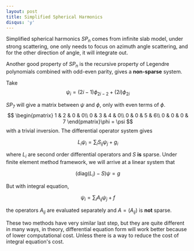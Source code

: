 ```yaml
---
layout: post
title: Simplified Spherical Harmonics
disqus: 'y'
---
```


Simplified spherical harmonics $SP_n$ comes from infinite slab model, under strong scattering, one only needs to focus on azimuth angle scattering, and for the other direction of angle, it will integrate out.

Another good property of $SP_n$ is the recursive property of Legendre polynomials combined with odd-even parity, gives a **non-sparse** system.

Take
$$\psi_i = (2i-1)\phi_{2i - 2} + (2i)\phi_{2i}$$

$SP_7$ will give a matrix between $\psi$ and $\phi$, only with even terms of $\phi$.
$$
\begin{pmatrix}
1 & 2 & 0 & 0\\
0 & 3 & 4 & 0\\
0 & 0 & 5 & 6\\
0 & 0 & 0 & 7
\end{pmatrix}\phi = \psi
$$
with a trivial inversion.  The differential operator system gives

$$L_i \psi_i = \sum_i S_{ij} \psi_j + g_i$$

where $L_i$ are second order differential operators and $S$ **is** sparse. Under finite element method framework, we will arrive at a linear system that

$$(\mathrm{diag}(L_i) - S )\psi = g$$

But with integral equation,

$$\psi_i = \sum_i A_{ij} \psi_j + f$$

the operators $A_{ij}$ are evaluated separately and $A = (A_{ij})$ is **not** sparse.

These two methods have very similar last step, but they are quite different in many ways, in theory, differential equation form will work better because of lower computational cost. Unless there is a way to reduce the cost of integral equation's cost.
